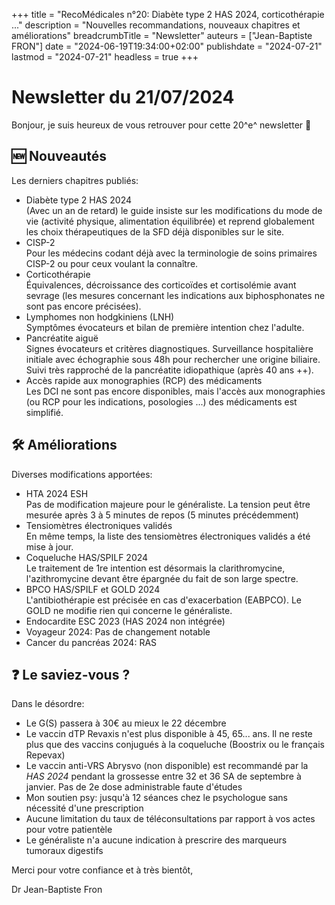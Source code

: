 +++
title = "RecoMédicales n°20: Diabète type 2 HAS 2024, corticothérapie ..."
description = "Nouvelles recommandations, nouveaux chapitres et améliorations"
breadcrumbTitle = "Newsletter"
auteurs = ["Jean-Baptiste FRON"]
date = "2024-06-19T19:34:00+02:00"
publishdate = "2024-07-21"
lastmod = "2024-07-21"
headless = true
+++

# Newsletter du 21/07/2024

Bonjour, je suis heureux de vous retrouver pour cette 20^e^ newsletter 📰

## 🆕 Nouveautés

Les derniers chapitres publiés:

- Diabète type 2 HAS 2024  
  (Avec un an de retard) le guide insiste sur les modifications du mode de vie (activité physique, alimentation équilibrée) et reprend globalement les choix thérapeutiques de la SFD déjà disponibles sur le site.
- CISP-2  
  Pour les médecins codant déjà avec la terminologie de soins primaires CISP-2 ou pour ceux voulant la connaître.
- Corticothérapie  
  Équivalences, décroissance des corticoïdes et cortisolémie avant sevrage (les mesures concernant les indications aux biphosphonates ne sont pas encore précisées).
- Lymphomes non hodgkiniens (LNH)  
  Symptômes évocateurs et bilan de première intention chez l'adulte.
- Pancréatite aiguë  
  Signes évocateurs et critères diagnostiques. Surveillance hospitalière initiale avec échographie sous 48h pour rechercher une origine biliaire. Suivi très rapproché de la pancréatite idiopathique (après 40 ans ++).
- Accès rapide aux monographies (RCP) des médicaments  
  Les DCI ne sont pas encore disponibles, mais l'accès aux monographies (ou RCP pour les indications, posologies ...) des médicaments est simplifié.

## 🛠️ Améliorations

Diverses modifications apportées:

- HTA 2024 ESH  
  Pas de modification majeure pour le généraliste. La tension peut être mesurée après 3 à 5 minutes de repos (5 minutes précédemment)
- Tensiomètres électroniques validés  
  En même temps, la liste des tensiomètres électroniques validés a été mise à jour.
- Coqueluche HAS/SPILF 2024  
  Le traitement de 1re intention est désormais la clarithromycine, l'azithromycine devant être épargnée du fait de son large spectre.
- BPCO HAS/SPILF et GOLD 2024  
  L'antibiothérapie est précisée en cas d'exacerbation (EABPCO). Le GOLD ne modifie rien qui concerne le généraliste.
- Endocardite ESC 2023 (HAS 2024 non intégrée)
- Voyageur 2024: Pas de changement notable
- Cancer du pancréas 2024: RAS

## ❓ Le saviez-vous ?

Dans le désordre:

- Le G(S) passera à 30€ au mieux le 22 décembre
- Le vaccin dTP Revaxis n'est plus disponible à 45, 65... ans. Il ne reste plus que des vaccins conjugués à la coqueluche (Boostrix ou le français Repevax)
- Le vaccin anti-VRS Abrysvo (non disponible) est recommandé par la *HAS 2024* pendant la grossesse entre 32 et 36 SA de septembre à janvier. Pas de 2e dose administrable faute d'études
- Mon soutien psy: jusqu'à 12 séances chez le psychologue sans nécessité d'une prescription
- Aucune limitation du taux de téléconsultations par rapport à vos actes pour votre patientèle
- Le généraliste n'a aucune indication à prescrire des marqueurs tumoraux digestifs

Merci pour votre confiance et à très bientôt,

Dr Jean-Baptiste Fron
